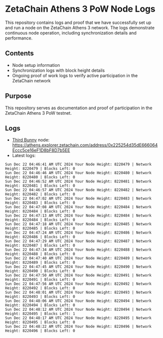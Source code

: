 # ZetaChain Athens 3 PoW Node Logs
This repository contains logs and proof that we have successfully set up and run a node on the ZetaChain Athens 3 network. The logs demonstrate continuous node operation, including synchronization details and performance.

## Contents
- Node setup information
- Synchronization logs with block height details
- Ongoing proof of work logs to verify active participation in the ZetaChain network

## Purpose
This repository serves as documentation and proof of participation in the ZetaChain Athens 3 PoW testnet.

## Logs

- [Third Bunny](https://thirdbunny.xyz/) node: https://athens.explorer.zetachain.com/address/0x225254d35dE666064Eccc5ce16eF1D8bF8D7b5EE
- Latest logs:
```
Sun Dec 22 04:46:41 AM UTC 2024 Your Node Height: 8220479 | Network Height: 8220479 | Blocks Left: 0
Sun Dec 22 04:46:46 AM UTC 2024 Your Node Height: 8220480 | Network Height: 8220480 | Blocks Left: 0
Sun Dec 22 04:46:52 AM UTC 2024 Your Node Height: 8220481 | Network Height: 8220481 | Blocks Left: 0
Sun Dec 22 04:46:57 AM UTC 2024 Your Node Height: 8220482 | Network Height: 8220482 | Blocks Left: 0
Sun Dec 22 04:47:02 AM UTC 2024 Your Node Height: 8220483 | Network Height: 8220483 | Blocks Left: 0
Sun Dec 22 04:47:08 AM UTC 2024 Your Node Height: 8220484 | Network Height: 8220484 | Blocks Left: 0
Sun Dec 22 04:47:13 AM UTC 2024 Your Node Height: 8220484 | Network Height: 8220484 | Blocks Left: 0
Sun Dec 22 04:47:18 AM UTC 2024 Your Node Height: 8220485 | Network Height: 8220485 | Blocks Left: 0
Sun Dec 22 04:47:24 AM UTC 2024 Your Node Height: 8220486 | Network Height: 8220486 | Blocks Left: 0
Sun Dec 22 04:47:29 AM UTC 2024 Your Node Height: 8220487 | Network Height: 8220487 | Blocks Left: 0
Sun Dec 22 04:47:34 AM UTC 2024 Your Node Height: 8220488 | Network Height: 8220488 | Blocks Left: 0
Sun Dec 22 04:47:40 AM UTC 2024 Your Node Height: 8220489 | Network Height: 8220489 | Blocks Left: 0
Sun Dec 22 04:47:45 AM UTC 2024 Your Node Height: 8220490 | Network Height: 8220490 | Blocks Left: 0
Sun Dec 22 04:47:50 AM UTC 2024 Your Node Height: 8220491 | Network Height: 8220491 | Blocks Left: 0
Sun Dec 22 04:47:56 AM UTC 2024 Your Node Height: 8220492 | Network Height: 8220492 | Blocks Left: 0
Sun Dec 22 04:48:01 AM UTC 2024 Your Node Height: 8220493 | Network Height: 8220493 | Blocks Left: 0
Sun Dec 22 04:48:06 AM UTC 2024 Your Node Height: 8220494 | Network Height: 8220494 | Blocks Left: 0
Sun Dec 22 04:48:12 AM UTC 2024 Your Node Height: 8220494 | Network Height: 8220495 | Blocks Left: 1
Sun Dec 22 04:48:17 AM UTC 2024 Your Node Height: 8220495 | Network Height: 8220495 | Blocks Left: 0
Sun Dec 22 04:48:22 AM UTC 2024 Your Node Height: 8220496 | Network Height: 8220496 | Blocks Left: 0
```

